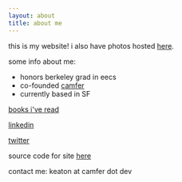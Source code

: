 ```yaml
---
layout: about
title: about me
---
```

this is my website! i also have photos hosted [here](https://sites.google.com/view/myfuji/fall-23).

some info about me:
- honors berkeley grad in eecs
- co-founded [camfer](https://camfer.dev)
- currently based in SF

[books i've read](/reads)

[linkedin](https://www.linkedin.com/in/keatonelvins/)

[twitter](https://x.com/keatonelvins)

source code for site [here](https://github.com/keatonelvins/keatonelvins.github.io)

contact me: keaton at camfer dot dev